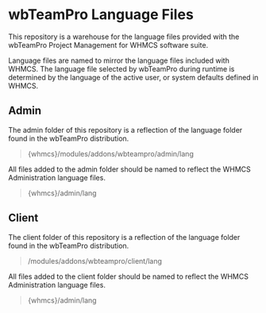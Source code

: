 
# wbTeamPro Language Files

This repository is a warehouse for the language files provided with the wbTeamPro Project Management for WHMCS software suite.

Language files are named to mirror the language files included with WHMCS.  The language file selected by wbTeamPro during runtime is determined by the language of the active user, or system defaults defined in WHMCS.

## Admin

The admin folder of this repository is a reflection of the language folder found in the wbTeamPro distribution.

> {whmcs}/modules/addons/wbteampro/admin/lang

All files added to the admin folder should be named to reflect the WHMCS Administration language files.

> {whmcs}/admin/lang

## Client

The client folder of this repository is a reflection of the language folder found in the wbTeamPro distribution.

> /modules/addons/wbteampro/client/lang

All files added to the client folder should be named to reflect the WHMCS Administration language files.

> {whmcs}/admin/lang
